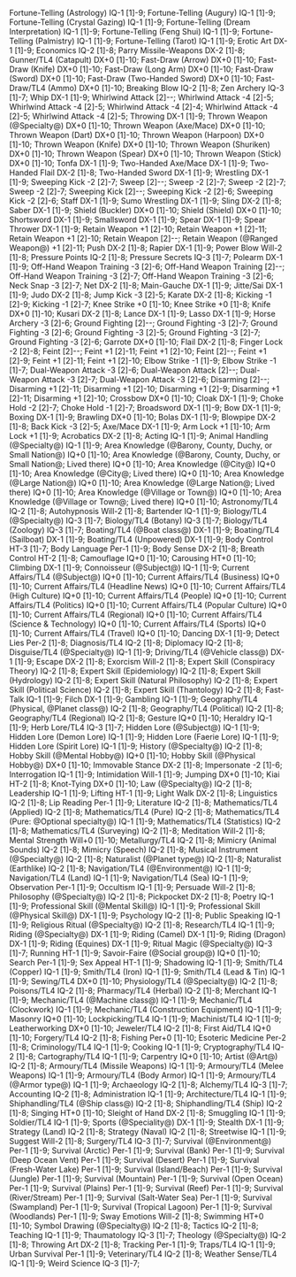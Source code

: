 Fortune-Telling (Astrology) IQ-1 [1]-9; Fortune-Telling (Augury) IQ-1 [1]-9; Fortune-Telling (Crystal Gazing) IQ-1 [1]-9; Fortune-Telling (Dream Interpretation) IQ-1 [1]-9; Fortune-Telling (Feng Shui) IQ-1 [1]-9; Fortune-Telling (Palmistry) IQ-1 [1]-9; Fortune-Telling (Tarot) IQ-1 [1]-9; Erotic Art DX-1 [1]-9; Economics IQ-2 [1]-8; Parry Missile-Weapons DX-2 [1]-8; Gunner/TL4 (Catapult) DX+0 [1]-10; Fast-Draw (Arrow) DX+0 [1]-10; Fast-Draw (Knife) DX+0 [1]-10; Fast-Draw (Long Arm) DX+0 [1]-10; Fast-Draw (Sword) DX+0 [1]-10; Fast-Draw (Two-Handed Sword) DX+0 [1]-10; Fast-Draw/TL4 (Ammo) DX+0 [1]-10; Breaking Blow IQ-2 [1]-8; Zen Archery IQ-3 [1]-7; Whip DX-1 [1]-9; Whirlwind Attack  [2]--; Whirlwind Attack -4 [2]-5; Whirlwind Attack -4 [2]-5; Whirlwind Attack -4 [2]-4; Whirlwind Attack -4 [2]-5; Whirlwind Attack -4 [2]-5; Throwing DX-1 [1]-9; Thrown Weapon (@Specialty@) DX+0 [1]-10; Thrown Weapon (Axe/Mace) DX+0 [1]-10; Thrown Weapon (Dart) DX+0 [1]-10; Thrown Weapon (Harpoon) DX+0 [1]-10; Thrown Weapon (Knife) DX+0 [1]-10; Thrown Weapon (Shuriken) DX+0 [1]-10; Thrown Weapon (Spear) DX+0 [1]-10; Thrown Weapon (Stick) DX+0 [1]-10; Tonfa DX-1 [1]-9; Two-Handed Axe/Mace DX-1 [1]-9; Two-Handed Flail DX-2 [1]-8; Two-Handed Sword DX-1 [1]-9; Wrestling DX-1 [1]-9; Sweeping Kick -2 [2]-7; Sweep  [2]--; Sweep -2 [2]-7; Sweep -2 [2]-7; Sweep -2 [2]-7; Sweeping Kick  [2]--; Sweeping Kick -2 [2]-6; Sweeping Kick -2 [2]-6; Staff DX-1 [1]-9; Sumo Wrestling DX-1 [1]-9; Sling DX-2 [1]-8; Saber DX-1 [1]-9; Shield (Buckler) DX+0 [1]-10; Shield (Shield) DX+0 [1]-10; Shortsword DX-1 [1]-9; Smallsword DX-1 [1]-9; Spear DX-1 [1]-9; Spear Thrower DX-1 [1]-9; Retain Weapon +1 [2]-10; Retain Weapon +1 [2]-11; Retain Weapon +1 [2]-10; Retain Weapon  [2]--; Retain Weapon (@Ranged Weapon@) +1 [2]-11; Push DX-2 [1]-8; Rapier DX-1 [1]-9; Power Blow Will-2 [1]-8; Pressure Points IQ-2 [1]-8; Pressure Secrets IQ-3 [1]-7; Polearm DX-1 [1]-9; Off-Hand Weapon Training -3 [2]-6; Off-Hand Weapon Training  [2]--; Off-Hand Weapon Training -3 [2]-7; Off-Hand Weapon Training -3 [2]-6; Neck Snap -3 [2]-7; Net DX-2 [1]-8; Main-Gauche DX-1 [1]-9; Jitte/Sai DX-1 [1]-9; Judo DX-2 [1]-8; Jump Kick -3 [2]-5; Karate DX-2 [1]-8; Kicking -1 [2]-9; Kicking -1 [2]-7; Knee Strike +0 [1]-10; Knee Strike +0 [1]-8; Knife DX+0 [1]-10; Kusari DX-2 [1]-8; Lance DX-1 [1]-9; Lasso DX-1 [1]-9; Horse Archery -3 [2]-6; Ground Fighting  [2]--; Ground Fighting -3 [2]-7; Ground Fighting -3 [2]-6; Ground Fighting -3 [2]-5; Ground Fighting -3 [2]-7; Ground Fighting -3 [2]-6; Garrote DX+0 [1]-10; Flail DX-2 [1]-8; Finger Lock -2 [2]-8; Feint  [2]--; Feint +1 [2]-11; Feint +1 [2]-10; Feint  [2]--; Feint +1 [2]-9; Feint +1 [2]-11; Feint +1 [2]-10; Elbow Strike -1 [1]-9; Elbow Strike -1 [1]-7; Dual-Weapon Attack -3 [2]-6; Dual-Weapon Attack  [2]--; Dual-Weapon Attack -3 [2]-7; Dual-Weapon Attack -3 [2]-6; Disarming  [2]--; Disarming +1 [2]-11; Disarming +1 [2]-10; Disarming +1 [2]-9; Disarming +1 [2]-11; Disarming +1 [2]-10; Crossbow DX+0 [1]-10; Cloak DX-1 [1]-9; Choke Hold -2 [2]-7; Choke Hold -1 [2]-7; Broadsword DX-1 [1]-9; Bow DX-1 [1]-9; Boxing DX-1 [1]-9; Brawling DX+0 [1]-10; Bolas DX-1 [1]-9; Blowpipe DX-2 [1]-8; Back Kick -3 [2]-5; Axe/Mace DX-1 [1]-9; Arm Lock +1 [1]-10; Arm Lock +1 [1]-9; Acrobatics DX-2 [1]-8; Acting IQ-1 [1]-9; Animal Handling (@Specialty@) IQ-1 [1]-9; Area Knowledge (@Barony, County, Duchy, or Small Nation@) IQ+0 [1]-10; Area Knowledge (@Barony, County, Duchy, or Small Nation@; Lived there) IQ+0 [1]-10; Area Knowledge (@City@) IQ+0 [1]-10; Area Knowledge (@City@; Lived there) IQ+0 [1]-10; Area Knowledge (@Large Nation@) IQ+0 [1]-10; Area Knowledge (@Large Nation@; Lived there) IQ+0 [1]-10; Area Knowledge (@Village or Town@) IQ+0 [1]-10; Area Knowledge (@Village or Town@; Lived there) IQ+0 [1]-10; Astronomy/TL4 IQ-2 [1]-8; Autohypnosis Will-2 [1]-8; Bartender IQ-1 [1]-9; Biology/TL4 (@Specialty@) IQ-3 [1]-7; Biology/TL4 (Botany) IQ-3 [1]-7; Biology/TL4 (Zoology) IQ-3 [1]-7; Boating/TL4 (@Boat class@) DX-1 [1]-9; Boating/TL4 (Sailboat) DX-1 [1]-9; Boating/TL4 (Unpowered) DX-1 [1]-9; Body Control HT-3 [1]-7; Body Language Per-1 [1]-9; Body Sense DX-2 [1]-8; Breath Control HT-2 [1]-8; Camouflage IQ+0 [1]-10; Carousing HT+0 [1]-10; Climbing DX-1 [1]-9; Connoisseur (@Subject@) IQ-1 [1]-9; Current Affairs/TL4 (@Subject@) IQ+0 [1]-10; Current Affairs/TL4 (Business) IQ+0 [1]-10; Current Affairs/TL4 (Headline News) IQ+0 [1]-10; Current Affairs/TL4 (High Culture) IQ+0 [1]-10; Current Affairs/TL4 (People) IQ+0 [1]-10; Current Affairs/TL4 (Politics) IQ+0 [1]-10; Current Affairs/TL4 (Popular Culture) IQ+0 [1]-10; Current Affairs/TL4 (Regional) IQ+0 [1]-10; Current Affairs/TL4 (Science & Technology) IQ+0 [1]-10; Current Affairs/TL4 (Sports) IQ+0 [1]-10; Current Affairs/TL4 (Travel) IQ+0 [1]-10; Dancing DX-1 [1]-9; Detect Lies Per-2 [1]-8; Diagnosis/TL4 IQ-2 [1]-8; Diplomacy IQ-2 [1]-8; Disguise/TL4 (@Specialty@) IQ-1 [1]-9; Driving/TL4 (@Vehicle class@) DX-1 [1]-9; Escape DX-2 [1]-8; Exorcism Will-2 [1]-8; Expert Skill (Conspiracy Theory) IQ-2 [1]-8; Expert Skill (Epidemiology) IQ-2 [1]-8; Expert Skill (Hydrology) IQ-2 [1]-8; Expert Skill (Natural Philosophy) IQ-2 [1]-8; Expert Skill (Political Science) IQ-2 [1]-8; Expert Skill (Thantology) IQ-2 [1]-8; Fast-Talk IQ-1 [1]-9; Filch DX-1 [1]-9; Gambling IQ-1 [1]-9; Geography/TL4 (Physical, @Planet class@) IQ-2 [1]-8; Geography/TL4 (Political) IQ-2 [1]-8; Geography/TL4 (Regional) IQ-2 [1]-8; Gesture IQ+0 [1]-10; Heraldry IQ-1 [1]-9; Herb Lore/TL4 IQ-3 [1]-7; Hidden Lore (@Subject@) IQ-1 [1]-9; Hidden Lore (Demon Lore) IQ-1 [1]-9; Hidden Lore (Faerie Lore) IQ-1 [1]-9; Hidden Lore (Spirit Lore) IQ-1 [1]-9; History (@Specialty@) IQ-2 [1]-8; Hobby Skill (@Mental Hobby@) IQ+0 [1]-10; Hobby Skill (@Physical Hobby@) DX+0 [1]-10; Immovable Stance DX-2 [1]-8; Impersonate -2 [1]-6; Interrogation IQ-1 [1]-9; Intimidation Will-1 [1]-9; Jumping DX+0 [1]-10; Kiai HT-2 [1]-8; Knot-Tying DX+0 [1]-10; Law (@Specialty@) IQ-2 [1]-8; Leadership IQ-1 [1]-9; Lifting HT-1 [1]-9; Light Walk DX-2 [1]-8; Linguistics IQ-2 [1]-8; Lip Reading Per-1 [1]-9; Literature IQ-2 [1]-8; Mathematics/TL4 (Applied) IQ-2 [1]-8; Mathematics/TL4 (Pure) IQ-2 [1]-8; Mathematics/TL4 (Pure: @Optional specialty@) IQ-1 [1]-9; Mathematics/TL4 (Statistics) IQ-2 [1]-8; Mathematics/TL4 (Surveying) IQ-2 [1]-8; Meditation Will-2 [1]-8; Mental Strength Will+0 [1]-10; Metallurgy/TL4 IQ-2 [1]-8; Mimicry (Animal Sounds) IQ-2 [1]-8; Mimicry (Speech) IQ-2 [1]-8; Musical Instrument (@Specialty@) IQ-2 [1]-8; Naturalist (@Planet type@) IQ-2 [1]-8; Naturalist (Earthlike) IQ-2 [1]-8; Navigation/TL4 (@Environment@) IQ-1 [1]-9; Navigation/TL4 (Land) IQ-1 [1]-9; Navigation/TL4 (Sea) IQ-1 [1]-9; Observation Per-1 [1]-9; Occultism IQ-1 [1]-9; Persuade Will-2 [1]-8; Philosophy (@Specialty@) IQ-2 [1]-8; Pickpocket DX-2 [1]-8; Poetry IQ-1 [1]-9; Professional Skill (@Mental Skill@) IQ-1 [1]-9; Professional Skill (@Physical Skill@) DX-1 [1]-9; Psychology IQ-2 [1]-8; Public Speaking IQ-1 [1]-9; Religious Ritual (@Specialty@) IQ-2 [1]-8; Research/TL4 IQ-1 [1]-9; Riding (@Specialty@) DX-1 [1]-9; Riding (Camel) DX-1 [1]-9; Riding (Dragon) DX-1 [1]-9; Riding (Equines) DX-1 [1]-9; Ritual Magic (@Specialty@) IQ-3 [1]-7; Running HT-1 [1]-9; Savoir-Faire (@Social group@) IQ+0 [1]-10; Search Per-1 [1]-9; Sex Appeal HT-1 [1]-9; Shadowing IQ-1 [1]-9; Smith/TL4 (Copper) IQ-1 [1]-9; Smith/TL4 (Iron) IQ-1 [1]-9; Smith/TL4 (Lead & Tin) IQ-1 [1]-9; Sewing/TL4 DX+0 [1]-10; Physiology/TL4 (@Specialty@) IQ-2 [1]-8; Poisons/TL4 IQ-2 [1]-8; Pharmacy/TL4 (Herbal) IQ-2 [1]-8; Merchant IQ-1 [1]-9; Mechanic/TL4 (@Machine class@) IQ-1 [1]-9; Mechanic/TL4 (Clockwork) IQ-1 [1]-9; Mechanic/TL4 (Construction Equipment) IQ-1 [1]-9; Masonry IQ+0 [1]-10; Lockpicking/TL4 IQ-1 [1]-9; Machinist/TL4 IQ-1 [1]-9; Leatherworking DX+0 [1]-10; Jeweler/TL4 IQ-2 [1]-8; First Aid/TL4 IQ+0 [1]-10; Forgery/TL4 IQ-2 [1]-8; Fishing Per+0 [1]-10; Esoteric Medicine Per-2 [1]-8; Criminology/TL4 IQ-1 [1]-9; Cooking IQ-1 [1]-9; Cryptography/TL4 IQ-2 [1]-8; Cartography/TL4 IQ-1 [1]-9; Carpentry IQ+0 [1]-10; Artist (@Art@) IQ-2 [1]-8; Armoury/TL4 (Missile Weapons) IQ-1 [1]-9; Armoury/TL4 (Melee Weapons) IQ-1 [1]-9; Armoury/TL4 (Body Armor) IQ-1 [1]-9; Armoury/TL4 (@Armor type@) IQ-1 [1]-9; Archaeology IQ-2 [1]-8; Alchemy/TL4 IQ-3 [1]-7; Accounting IQ-2 [1]-8; Administration IQ-1 [1]-9; Architecture/TL4 IQ-1 [1]-9; Shiphandling/TL4 (@Ship class@) IQ-2 [1]-8; Shiphandling/TL4 (Ship) IQ-2 [1]-8; Singing HT+0 [1]-10; Sleight of Hand DX-2 [1]-8; Smuggling IQ-1 [1]-9; Soldier/TL4 IQ-1 [1]-9; Sports (@Speciality@) DX-1 [1]-9; Stealth DX-1 [1]-9; Strategy (Land) IQ-2 [1]-8; Strategy (Naval) IQ-2 [1]-8; Streetwise IQ-1 [1]-9; Suggest Will-2 [1]-8; Surgery/TL4 IQ-3 [1]-7; Survival (@Environment@) Per-1 [1]-9; Survival (Arctic) Per-1 [1]-9; Survival (Bank) Per-1 [1]-9; Survival (Deep Ocean Vent) Per-1 [1]-9; Survival (Desert) Per-1 [1]-9; Survival (Fresh-Water Lake) Per-1 [1]-9; Survival (Island/Beach) Per-1 [1]-9; Survival (Jungle) Per-1 [1]-9; Survival (Mountain) Per-1 [1]-9; Survival (Open Ocean) Per-1 [1]-9; Survival (Plains) Per-1 [1]-9; Survival (Reef) Per-1 [1]-9; Survival (River/Stream) Per-1 [1]-9; Survival (Salt-Water Sea) Per-1 [1]-9; Survival (Swampland) Per-1 [1]-9; Survival (Tropical Lagoon) Per-1 [1]-9; Survival (Woodlands) Per-1 [1]-9; Sway Emotions Will-2 [1]-8; Swimming HT+0 [1]-10; Symbol Drawing (@Specialty@) IQ-2 [1]-8; Tactics IQ-2 [1]-8; Teaching IQ-1 [1]-9; Thaumatology IQ-3 [1]-7; Theology (@Specialty@) IQ-2 [1]-8; Throwing Art DX-2 [1]-8; Tracking Per-1 [1]-9; Traps/TL4 IQ-1 [1]-9; Urban Survival Per-1 [1]-9; Veterinary/TL4 IQ-2 [1]-8; Weather Sense/TL4 IQ-1 [1]-9; Weird Science IQ-3 [1]-7;